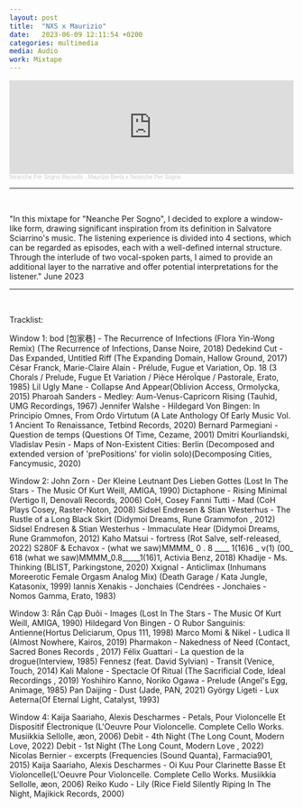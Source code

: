 ```yaml
---
layout: post
title:  "NXS x Maurizio"
date:   2023-06-09 12:11:54 +0200
categories: multimedia
media: Audio
work: Mixtape
---
```



<iframe width="100%" height="166" scrolling="no" frameborder="no" allow="autoplay" src="https://w.soundcloud.com/player/?url=https%3A//api.soundcloud.com/tracks/1530723331&color=%23ff5500&auto_play=false&hide_related=false&show_comments=true&show_user=true&show_reposts=false&show_teaser=true"></iframe><div style="font-size: 10px; color: #cccccc;line-break: anywhere;word-break: normal;overflow: hidden;white-space: nowrap;text-overflow: ellipsis; font-family: Interstate,Lucida Grande,Lucida Sans Unicode,Lucida Sans,Garuda,Verdana,Tahoma,sans-serif;font-weight: 100;"><a href="https://soundcloud.com/neanche-per-sogno-records" title="Neanche Per Sogno Records" target="_blank" style="color: #cccccc; text-decoration: none;">Neanche Per Sogno Records</a> · <a href="https://soundcloud.com/neanche-per-sogno-records/maurizio-berta-x-neanche-per-sogno" title="Maurizio Berta x Neanche Per Sogno" target="_blank" style="color: #cccccc; text-decoration: none;">Maurizio Berta x Neanche Per Sogno</a></div>


---

<br>



"In this mixtape for "Neanche Per Sogno", I decided to explore a window-like form, drawing significant inspiration from its definition in Salvatore Sciarrino's music. The listening experience is divided into 4 sections, which can be regarded as episodes, each with a well-defined internal structure. Through the interlude of two vocal-spoken parts, I aimed to provide an additional layer to the narrative and offer potential interpretations for the listener." June 2023


---

<br>


Tracklist:

Window 1:
bod [包家巷] - The Recurrence of Infections (Flora Yin​-​Wong Remix) (The Recurrence of Infections, Danse Noire, 2018)
Dedekind Cut - Das Expanded, Untitled Riff (The Expanding Domain, Hallow Ground, 2017)
César Franck, Marie-Claire Alain - Prélude, Fugue et Variation, Op. 18 (3 Chorals / Prelude, Fugue Et Variation / Pièce HéroÏque / Pastorale, Erato, 1985)
Lil Ugly Mane - Collapse And Appear(Oblivion Access, Ormolycka, 2015)
Pharoah Sanders - Medley: Aum-Venus-Capricorn Rising (Tauhid, UMG Recordings, 1967)
Jennifer Walshe - Hildegard Von Bingen: In Principio Omnes, From Ordo Virtutum (A Late Anthology Of Early Music Vol. 1 Ancient To Renaissance, Tetbind Records, 2020)
Bernard Parmegiani - Question de temps (Questions Of Time, Cezame, 2001)
Dmitri Kourliandski, Vladislav Pesin - Maps of Non-Existent Cities: Berlin (Decomposed and extended version of 'prePositions' for violin solo)(Decomposing Cities, Fancymusic, 2020)

Window 2:
John Zorn - Der Kleine Leutnant Des Lieben Gottes (Lost In The Stars - The Music Of Kurt Weill, AMIGA, 1990)
Dictaphone - Rising Minimal (Vertigo II, Denovali Records, 2006)
CoH, Cosey Fanni Tutti - Mad (CoH Plays Cosey, Raster-Noton, 2008)
Sidsel Endresen & Stian Westerhus - The Rustle of a Long Black Skirt (Didymoi Dreams, Rune Grammofon , 2012)
Sidsel Endresen & Stian Westerhus - Immaculate Hear (Didymoi Dreams, Rune Grammofon, 2012)
Kaho Matsui - fortress (Rot Salve, self-released, 2022)
S280F & Echavox - (what we saw​)​MMMM_ 0 . 8 ____ 1​(​16​)​6 _ v​(​1) (00_ 618 (what we saw​)​MMMM_0​.​8_____1​(​16​)​1, Activia Benz, 2018)
Khadije - Ms. Thinking (BLIST, Parkingstone, 2020)
Xxignal - Anticlimax (Inhumans Moreerotic Female Orgasm Analog Mix) (Death Garage / Kata Jungle, Katasonix, 1999)
Iannis Xenakis - Jonchaies (Cendrées - Jonchaies - Nomos Gamma, Erato, 1983)

Window 3:
Rắn Cạp Đuôi - Images (Lost In The Stars - The Music Of Kurt Weill, AMIGA, 1990)
Hildegard Von Bingen - O Rubor Sanguinis: Antienne(Hortus Deliciarum, Opus 111, 1998)
Marco Momi & Nikel - Ludica II (Almost Nowhere, Kairos, 2019)
Pharmakon - Nakedness of Need (Contact, Sacred Bones Records , 2017)
Félix Guattari - La question de la drogue(Interview, 1985)
Fennesz (feat. David Sylvian) - Transit (Venice, Touch, 2014)
Kali Malone - Spectacle Of Ritual (The Sacrificial Code, Ideal Recordings , 2019)
Yoshihiro Kanno, Noriko Ogawa - Prelude (Angel's Egg, Animage, 1985)
Pan Daijing - Dust (Jade, PAN, 2021)
György Ligeti - Lux Aeterna(Of Eternal Light, Catalyst, 1993)

Window 4:
Kaija Saariaho, Alexis Descharmes - Petals, Pour Violoncelle Et Dispositif Électronique (L'Oeuvre Pour Violoncelle. Complete Cello Works. Musiikkia Sellolle, æon, 2006)
Debit - 4th Night (The Long Count, Modern Love, 2022)
Debit - 1st Night (The Long Count, Modern Love , 2022)
Nicolas Bernier - excerpts (Frequencies (Sound Quanta), Farmacia901, 2015)
Kaija Saariaho, Alexis Descharmes - Oi Kuu Pour Clarinette Basse Et Violoncelle(L'Oeuvre Pour Violoncelle. Complete Cello Works. Musiikkia Sellolle, æon, 2006)
Reiko Kudo - Lily (Rice Field Silently Riping In The Night, Majikick Records, 2000)

